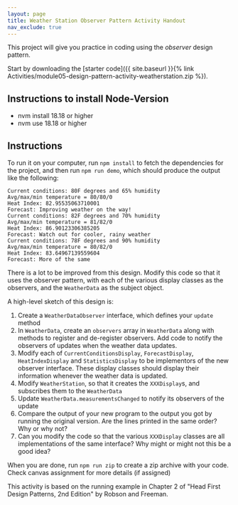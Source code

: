 ```yaml
---
layout: page
title: Weather Station Observer Pattern Activity Handout
nav_exclude: true
---
```


This project will give you practice in coding using the *observer* design pattern. 

Start by downloading the 
[starter code]({{ site.baseurl }}{% link Activities/module05-design-pattern-activity-weatherstation.zip %}).


## Instructions to install Node-Version
* nvm install 18.18 or higher
* nvm use 18.18 or higher

## Instructions

To run it on your computer, run `npm install` to fetch the dependencies for the project, and then run `npm run demo`, which should produce the output like the following:
```
Current conditions: 80F degrees and 65% humidity
Avg/max/min temperature = 80/80/0
Heat Index: 82.95535063710001
Forecast: Improving weather on the way!
Current conditions: 82F degrees and 70% humidity
Avg/max/min temperature = 81/82/0
Heat Index: 86.90123306385205
Forecast: Watch out for cooler, rainy weather
Current conditions: 78F degrees and 90% humidity
Avg/max/min temperature = 80/82/0
Heat Index: 83.64967139559604
Forecast: More of the same
```

There is a lot to be improved from this design. Modify this code so that it uses the observer pattern, with each of the various display classes as
the observers, and the `WeatherData` as the subject object.

A high-level sketch of this design is:
1. Create a `WeatherDataObserver` interface, which defines your `update` method
2. In `WeatherData`, create an `observers` array in `WeatherData` along with methods to register and de-register observers. Add code to notify the observers of updates when the weather data updates.
3. Modify each of `CurrentConditionsDisplay`, `ForecastDisplay`, `HeatIndexDisplay` and `StatisticsDisplay` to be implementors of the new observer interface. These display classes should display their information whenever the weather data is updated.
4. Modify `WeatherStation`, so that it creates the `XXXDisplay`s, and subscribes them to the `WeatherData`
5. Update `WeatherData.measurementsChanged` to notify its observers of the update
6. Compare the output of your new program to the output you got by running the original version.  Are the lines printed in the same order?  Why or why not?
7. Can you modify the code so that the various `XXXDisplay` classes are all implementations of the same interface?  Why might or might not this be a good idea?

When you are done, run `npm run zip`  to create a zip archive with your code. Check canvas assignment for more details (if assigned)

This activity is based on the running example in Chapter 2 of "Head First Design Patterns, 2nd Edition" by Robson and Freeman.
